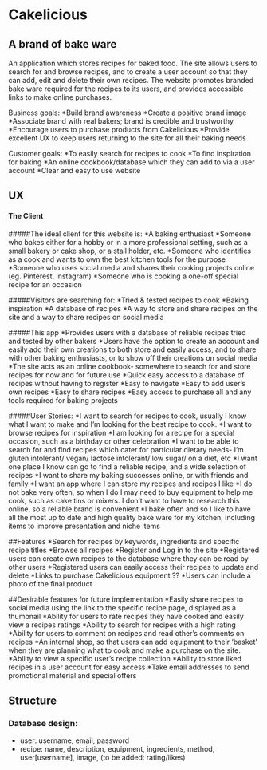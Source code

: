 # Cakelicious
## A brand of bake ware

An application which stores recipes for baked food.
The site allows users to search for and browse recipes, and  to create a user account so that they can add, edit and delete their own recipes.
The website promotes branded bake ware required for the recipes to its users, and provides accessible links to make online purchases.

Business goals:
*Build brand awareness
*Create a positive brand image
*Associate brand with real bakers; brand is credible and trustworthy
*Encourage users to purchase products from Cakelicious
*Provide excellent UX to keep users returning to the site for all their baking needs

Customer goals:
*To easily search for recipes to cook
*To find inspiration for baking
*An online cookbook/database which they can add to via a user account
*Clear and easy to use website

## UX

#### The Client
#####The ideal client for this website is:
*A baking enthusiast
*Someone who bakes either for a hobby or in a more professional setting, such as a small bakery or cake shop, or a stall holder, etc.
*Someone who identifies as a cook and wants to own the best kitchen tools for the purpose
*Someone who uses social media and shares their cooking projects online (eg. Pinterest, instagram)
*Someone who is cooking a one-off special recipe for an occasion

#####Visitors are searching for:
*Tried & tested recipes to cook
*Baking inspiration
*A database of recipes
*A way to store and share recipes on the site and a way to share recipes on social media

#####This app 
*Provides users with a database of reliable recipes tried and tested by other bakers
*Users have the option to create an account and easily add their own creations to both store and easily access, and to share with other baking enthusiasts, or to show off their creations on social media
*The site acts as an online cookbook- somewhere to search for and store recipes for now and for future use
*Quick easy access to a database of recipes without having to register
*Easy to navigate
*Easy to add user’s own recipes
*Easy to share recipes
*Easy access to purchase all and any tools required for baking projects

#####User Stories:
*I want to search for recipes to cook, usually I know what I want to make and I’m looking for the best recipe to cook.
*I want to browse recipes for inspiration
*I am looking for a recipe for a special occasion, such as a birthday or other celebration
*I want to be able to search for and find recipes which cater for particular dietary needs- I’m gluten intolerant/ vegan/ lactose intolerant/ low sugar/ on a diet, etc
*I want one place I know can go to find a reliable recipe, and a wide selection of recipes
*I want to share my baking successes online, or with friends and family
*I want an app where I can store my recipes and recipes I like
*I do not bake very often, so when I do I may need to buy equipment to help me cook, such as cake tins or mixers. I don’t want to have to research this online, so a reliable brand is convenient
*I bake often and so I like to have all the most up to date and high quality bake ware for my kitchen, including items to improve presentation and niche items

##Features
*Search for recipes by keywords, ingredients and specific recipe titles
*Browse all recipes
*Register and Log in to the site
*Registered users can create own recipes to the database where they can be read by other users
*Registered users can easily access their recipes to update and delete
*Links to purchase Cakelicious equipment
?? *Users can include a photo of the final product

##Desirable features for future implementation
*Easily share recipes to social media using the link to the specific recipe page, displayed as a thumbnail
*Ability for users to rate recipes they have cooked and easily view a recipes ratings
*Ability to search for recipes with a high rating
*Ability for users to comment on recipes and read other’s comments on recipes
*An internal shop, so that users can add equipment to their ‘basket’ when they are planning what to cook and make a purchase on the site.
*Ability to view a specific user’s recipe collection
*Ability to store liked recipes in a user account for easy access
*Take email addresses to send promotional material and special offers


## Structure

### Database design:
* user: username, email, password
* recipe: name, description, equipment, ingredients, method, user[username], image, (to be added: rating/likes)